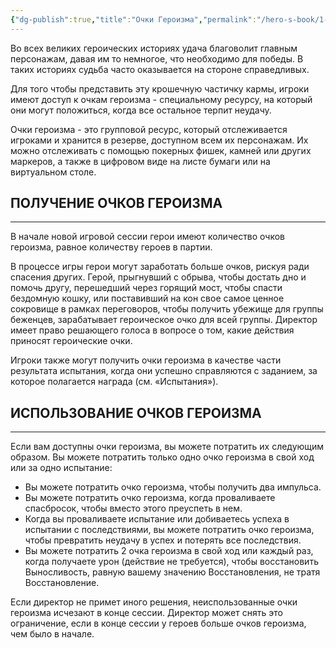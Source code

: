 ```yaml
---
{"dg-publish":true,"title":"Очки Героизма","permalink":"/hero-s-book/1-basics/4-hero-tokens/","dgPassFrontmatter":true}
---
```


Во всех великих героических историях удача благоволит главным персонажам, давая им то немногое, что необходимо для победы. В таких историях судьба часто оказывается на стороне справедливых.

Для того чтобы представить эту крошечную частичку кармы, игроки имеют доступ к очкам героизма - специальному ресурсу, на который они могут положиться, когда все остальное терпит неудачу.

Очки героизма - это групповой ресурс, который отслеживается игроками и хранится в резерве, доступном всем их персонажам. Их можно отслеживать с помощью покерных фишек, камней или других маркеров, а также в цифровом виде на листе бумаги или на виртуальном столе.

## ПОЛУЧЕНИЕ ОЧКОВ ГЕРОИЗМА
---
В начале новой игровой сессии герои имеют количество очков героизма, равное количеству героев в партии.

В процессе игры герои могут заработать больше очков, рискуя ради спасения других. Герой, прыгнувший с обрыва, чтобы достать дно и помочь другу, перешедший через горящий мост, чтобы спасти бездомную кошку, или поставивший на кон свое самое ценное сокровище в рамках переговоров, чтобы получить убежище для группы беженцев, зарабатывает героическое очко для всей группы. Директор имеет право решающего голоса в вопросе о том, какие действия приносят героические очки.

Игроки также могут получить очки героизма в качестве части результата испытания, когда они успешно справляются с заданием, за которое полагается награда (см. «Испытания»).

## ИСПОЛЬЗОВАНИЕ ОЧКОВ ГЕРОИЗМА
---
Если вам доступны очки героизма, вы можете потратить их следующим образом. Вы можете потратить только одно очко героизма в свой ход или за одно испытание:

- Вы можете потратить очко героизма, чтобы получить два импульса.
- Вы можете потратить очко героизма, когда проваливаете спасбросок, чтобы вместо этого преуспеть в нем.
- Когда вы проваливаете испытание или добиваетесь успеха в испытании с последствиями, вы можете потратить очко героизма, чтобы превратить неудачу в успех и потерять все последствия.
- Вы можете потратить 2 очка героизма в свой ход или каждый раз, когда получаете урон (действие не требуется), чтобы восстановить Выносливость, равную вашему значению Восстановления, не тратя Восстановление.

Если директор не примет иного решения, неиспользованные очки героизма исчезают в конце сессии. Директор может снять это ограничение, если в конце сессии у героев больше очков героизма, чем было в начале.